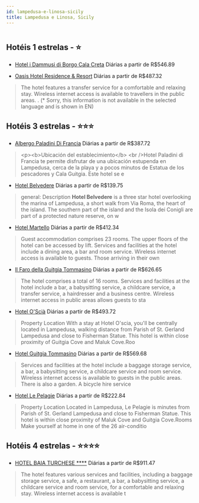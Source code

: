 ```yaml
---
id: lampedusa-e-linosa-sicily
title: Lampedusa e Linosa, Sicily
---
```


<center><img src="https://i.travelapi.com/hotels/18000000/17420000/17418100/17418013/0c5edb4b_b.jpg" alt="" /></center>


## Hotéis 1 estrelas - ⭐️

-    [Hotel i Dammusi di Borgo Cala Creta](https://www.hurb.com/hoteis/lampedusa-e-linosa/hotel-i-dammusi-di-borgo-cala-creta-JNP-JP743671?cmp=18055) Diárias a partir de R$546.89
   > 
-    [Oasis Hotel Residence & Resort](https://www.hurb.com/hoteis/lampedusa-e-linosa/oasis-hotel-residence-resort-JNP-JP768554?cmp=18055) Diárias a partir de R$487.32
   > The hotel features a transfer service for a comfortable and relaxing stay. Wireless internet access is available to travellers in the public areas.
. (* Sorry, this information is not available in the selected language and is shown in EN) 

## Hotéis 3 estrelas - ⭐️⭐️⭐️

-    [Albergo Paladini Di Francia](https://www.hurb.com/hoteis/lampedusa-e-linosa/albergo-paladini-di-francia-JNP-JP310833?cmp=18055) Diárias a partir de R$387.72
   > &lt;p&gt;&lt;b&gt;Ubicación del establecimiento&lt;/b&gt; &lt;br /&gt;Hotel Paladini di Francia te permite disfrutar de una ubicación estupenda en Lampedusa, cerca de la playa y a pocos minutos de Estatua de los pescadores y Cala Guitgia.  Este hotel se e
-    [Hotel Belvedere](https://www.hurb.com/hoteis/lampedusa-e-linosa/hotel-belvedere-JNP-JP814746?cmp=18055) Diárias a partir de R$139.75
   > general: Description **Hotel Belvedere** is a three star hotel overlooking the marina of Lampedusa, a short walk from Via Roma, the heart of the island. The southern part of the island and the Isola dei Conigli are part of a protected nature reserve, on w
-    [Hotel Martello](https://www.hurb.com/hoteis/lampedusa-e-linosa/hotel-martello-JNP-JP837484?cmp=18055) Diárias a partir de R$412.34
   > Guest accommodation comprises 23 rooms. The upper floors of the hotel can be accessed by lift. Services and facilities at the hotel include a dining area, a bar and room service. Wireless internet access is available to guests. Those arriving in their own
-    [Il Faro della Guitgia Tommasino](https://www.hurb.com/hoteis/lampedusa-e-linosa/il-faro-della-guitgia-tommasino-JNP-JP856661?cmp=18055) Diárias a partir de R$626.65
   > The hotel comprises a total of 16 rooms. Services and facilities at the hotel include a bar, a babysitting service, a childcare service, a transfer service, a hairdresser and a business centre. Wireless internet access in public areas allows guests to sta
-    [Hotel O'Scià](https://www.hurb.com/hoteis/lampedusa-e-linosa/hotel-o-scia-JNP-JP128440?cmp=18055) Diárias a partir de R$493.72
   > Property Location With a stay at Hotel O&apos;scia, you&apos;ll be centrally located in Lampedusa, walking distance from Parish of St. Gerland Lampedusa and close to Fisherman Statue. This hotel is within close proximity of Guitgia Cove and Maluk Cove.Roo
-    [Hotel Guitgia Tommasino](https://www.hurb.com/hoteis/lampedusa-e-linosa/hotel-guitgia-tommasino-JNP-JP857198?cmp=18055) Diárias a partir de R$569.68
   > Services and facilities at the hotel include a baggage storage service, a bar, a babysitting service, a childcare service and room service. Wireless internet access is available to guests in the public areas. There is also a garden. A bicycle hire service
-    [Hotel Le Pelagie](https://www.hurb.com/hoteis/lampedusa-e-linosa/hotel-le-pelagie-JNP-JP350054?cmp=18055) Diárias a partir de R$222.84
   > Property Location Located in Lampedusa, Le Pelagie is minutes from Parish of St. Gerland Lampedusa and close to Fisherman Statue. This hotel is within close proximity of Maluk Cove and Guitgia Cove.Rooms Make yourself at home in one of the 26 air-conditio

## Hotéis 4 estrelas - ⭐️⭐️⭐️⭐️

-    [HOTEL BAIA TURCHESE ****](https://www.hurb.com/hoteis/lampedusa-e-linosa/hotel-baia-turchese-JNP-JP544782?cmp=18055) Diárias a partir de R$911.47
   > The hotel features various services and facilities, including a baggage storage service, a safe, a restaurant, a bar, a babysitting service, a childcare service and room service, for a comfortable and relaxing stay. Wireless internet access is available t
